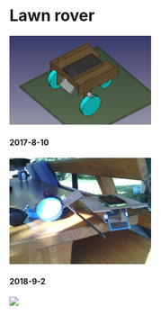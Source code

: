 # Lawn rover

<img src="https://github.com/Ivan1248/Falmo/blob/master/other/images/model.png" width="50%"/>

#### 2017-8-10
<img src="https://github.com/Ivan1248/Falmo/blob/master/other/images/2017-8-10.jpg" width="50%"/>

#### 2018-9-2
<img src="https://github.com/Ivan1248/Falmo/blob/master/other/images/2017-9-2.jpg" width="50%"/>
